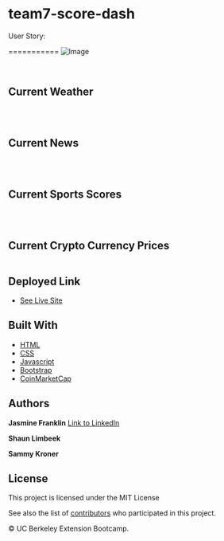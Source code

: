 # team7-score-dash
User Story:

===========
![Image](.png)

<br>

## Current Weather

```

```
<br>

## Current News

```

```
<br>

## Current Sports Scores

```

```

<br>

## Current Crypto Currency Prices

```
```

## Deployed Link

* [See Live Site](/)

## Built With

* [HTML](https://developer.mozilla.org/en-US/docs/Web/HTML)
* [CSS](https://developer.mozilla.org/en-US/docs/Web/CSS)
* [Javascript](https://developer.mozilla.org/en-US/docs/Web/JavaScript)
* [Bootstrap](https://getbootstrap.com/)
* [CoinMarketCap](https://coinmarketcap.com/api/)

## Authors

**Jasmine Franklin** [Link to LinkedIn](https://www.linkedin.com/in/jasmine-franklin-8b08ba121)

**Shaun Limbeek**

**Sammy Kroner**



## License

This project is licensed under the MIT License 

See also the list of [contributors](https://github.com/your/project/contributors) who participated in this project.

<p>&copy; UC Berkeley Extension Bootcamp.</p>